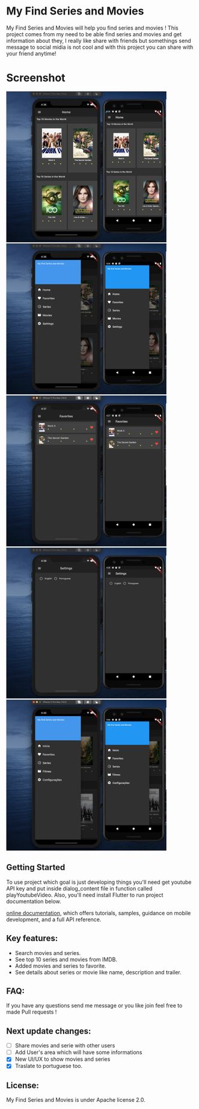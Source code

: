 # My Find Series and Movies

My Find Series and Movies will help you find series and movies !
This project comes from my need to be able find series and movies and get information about they, I really like share with friends but somethings send message to social midia is not cool and with this project you can share with your friend anytime! 

# Screenshot
<img src="/screenshot/home.png" height="400px"/> <img src="/screenshot/drawer.png" height="400px"/>
<img src="/screenshot/favorites.png" height="400px"/> <img src="/screenshot/settings.png" height="400px"/> 
 <img src="/screenshot/portuguese.png" height="400px"/>   

## Getting Started

To use project which goal is just developing things you'll need get youtube API key and put inside dialog_content file in function called playYoutubeVideo. 
Also, you'll need install Flutter to run project documentation below.

[online documentation](https://flutter.dev/docs), which offers tutorials,
samples, guidance on mobile development, and a full API reference.

## Key features:
-  Search movies and series.
-  See top 10 series and movies from IMDB.
-  Added movies and series to favorite.
-  See details about series or movie like name, description and trailer.

## FAQ:
If you have any questions send me message or you like join feel free to made Pull requests !

## Next update changes:
- [ ] Share movies and serie with other users
- [ ] Add User's area which will have some informations
- [X] New UI/UX to show movies and series
- [X] Traslate to portuguese too.

## License:
My Find Series and Movies is under Apache license 2.0.

